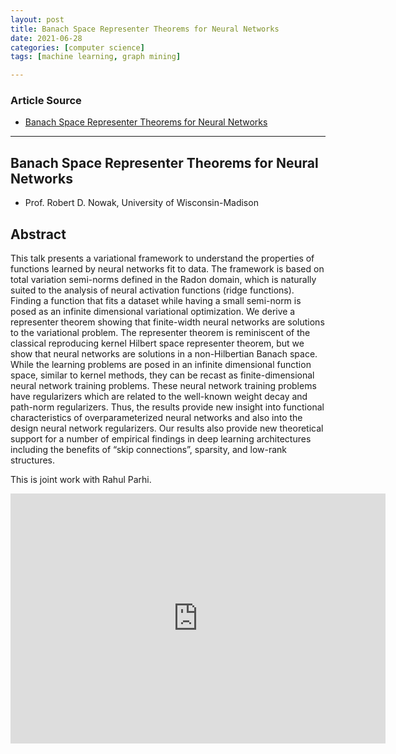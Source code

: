 ```yaml
---
layout: post
title: Banach Space Representer Theorems for Neural Networks
date: 2021-06-28
categories: [computer science]
tags: [machine learning, graph mining]

---
```


### Article Source

* [Banach Space Representer Theorems for Neural Networks](https://www.youtube.com/watch?v=nLlIUeOqIcs)


---

## Banach Space Representer Theorems for Neural Networks

* Prof. Robert D. Nowak, University of Wisconsin-Madison

## Abstract

This talk presents a variational framework to understand the properties of functions learned by neural networks fit to data. The framework is based on total variation semi-norms defined in the Radon domain, which is naturally suited to the analysis of neural activation functions (ridge functions). Finding a function that fits a dataset while having a small semi-norm is posed as an infinite dimensional variational optimization.  We derive a representer theorem showing that finite-width neural networks are solutions to the variational problem. The representer theorem is reminiscent of the classical reproducing kernel Hilbert space representer theorem, but we show that neural networks are solutions in a non-Hilbertian Banach space. While the learning problems are posed in an infinite dimensional function space, similar to kernel methods, they can be recast as finite-dimensional neural network training problems. These neural network training problems have regularizers which are related to the well-known weight decay and path-norm regularizers. Thus, the results provide new insight into functional characteristics of overparameterized neural networks and also into the design neural network regularizers.  Our results also provide new theoretical support for a number of empirical findings in deep learning architectures including the benefits of “skip connections”, sparsity, and low-rank structures.

This is joint work with Rahul Parhi.


<iframe width="600" height="400" src="https://www.youtube.com/embed/nLlIUeOqIcs" title="YouTube video player" frameborder="0" allow="accelerometer; autoplay; clipboard-write; encrypted-media; gyroscope; picture-in-picture" allowfullscreen></iframe>

 